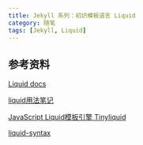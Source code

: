 ```yaml
---
title: Jekyll 系列：初识模板语言 Liquid
category: 随笔
tags: [Jekyll, Liquid]
---
```


## 参考资料

[Liquid docs](https://shopify.github.io/liquid/)

[liquid用法笔记](http://blog.csdn.net/dont27/article/details/38097581)

[JavaScript Liquid模板引擎 Tinyliquid](http://www.oschina.net/p/tinyliquid)

[liquid-syntax](http://pexcn.me/blog/2014/09/29/liquid-syntax.html)